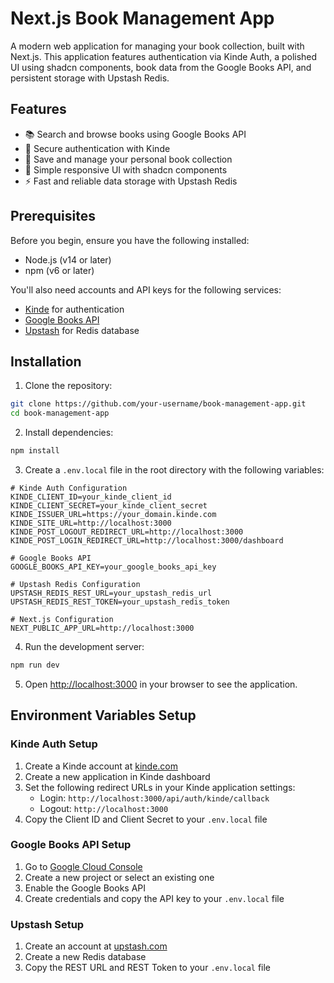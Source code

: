 # Next.js Book Management App

A modern web application for managing your book collection, built with Next.js. This application features authentication via Kinde Auth, a polished UI using shadcn components, book data from the Google Books API, and persistent storage with Upstash Redis.

## Features

- 📚 Search and browse books using Google Books API
- 🔐 Secure authentication with Kinde
- 💾 Save and manage your personal book collection
- 🎨 Simple responsive UI with shadcn components
- ⚡ Fast and reliable data storage with Upstash Redis

## Prerequisites

Before you begin, ensure you have the following installed:
- Node.js (v14 or later)
- npm (v6 or later)

You'll also need accounts and API keys for the following services:
- [Kinde](https://kinde.com/) for authentication
- [Google Books API](https://developers.google.com/books)
- [Upstash](https://upstash.com/) for Redis database

## Installation

1. Clone the repository:
```bash
git clone https://github.com/your-username/book-management-app.git
cd book-management-app
```

2. Install dependencies:
```bash
npm install
```

3. Create a `.env.local` file in the root directory with the following variables:
```env
# Kinde Auth Configuration
KINDE_CLIENT_ID=your_kinde_client_id
KINDE_CLIENT_SECRET=your_kinde_client_secret
KINDE_ISSUER_URL=https://your_domain.kinde.com
KINDE_SITE_URL=http://localhost:3000
KINDE_POST_LOGOUT_REDIRECT_URL=http://localhost:3000
KINDE_POST_LOGIN_REDIRECT_URL=http://localhost:3000/dashboard

# Google Books API
GOOGLE_BOOKS_API_KEY=your_google_books_api_key

# Upstash Redis Configuration
UPSTASH_REDIS_REST_URL=your_upstash_redis_url
UPSTASH_REDIS_REST_TOKEN=your_upstash_redis_token

# Next.js Configuration
NEXT_PUBLIC_APP_URL=http://localhost:3000
```

4. Run the development server:
```bash
npm run dev
```

5. Open [http://localhost:3000](http://localhost:3000) in your browser to see the application.

## Environment Variables Setup

### Kinde Auth Setup
1. Create a Kinde account at [kinde.com](https://kinde.com)
2. Create a new application in Kinde dashboard
3. Set the following redirect URLs in your Kinde application settings:
   - Login: `http://localhost:3000/api/auth/kinde/callback`
   - Logout: `http://localhost:3000`
4. Copy the Client ID and Client Secret to your `.env.local` file

### Google Books API Setup
1. Go to [Google Cloud Console](https://console.cloud.google.com)
2. Create a new project or select an existing one
3. Enable the Google Books API
4. Create credentials and copy the API key to your `.env.local` file

### Upstash Setup
1. Create an account at [upstash.com](https://upstash.com)
2. Create a new Redis database
3. Copy the REST URL and REST Token to your `.env.local` file





